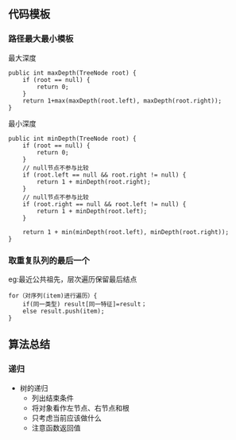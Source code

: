 ## 代码模板
### 路径最大最小模板
最大深度
```
public int maxDepth(TreeNode root) {
    if (root == null) {
        return 0;
    }
    return 1+max(maxDepth(root.left), maxDepth(root.right));
}
```

最小深度
```
public int minDepth(TreeNode root) {
    if (root == null) {
        return 0;
    }
    // null节点不参与比较
    if (root.left == null && root.right != null) {
        return 1 + minDepth(root.right);
    }
    // null节点不参与比较
    if (root.right == null && root.left != null) {
        return 1 + minDepth(root.left);
    }

    return 1 + min(minDepth(root.left), minDepth(root.right));
}
```
### 取重复队列的最后一个
eg:最近公共祖先，层次遍历保留最后结点
```
for（对序列(item)进行遍历）{
    if(同一类型) result[同一特征]=result；
    else result.push(item);
}
```

## 算法总结
### 递归
* 树的递归
  * 列出结束条件
  * 将对象看作左节点、右节点和根
  * 只考虑当前应该做什么
  * 注意函数返回值 